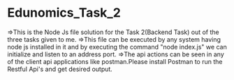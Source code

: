 # Edunomics_Task_2

=>This is the Node Js file solution for the Task 2(Backend Task) out of the three tasks given to me.
=>This file can be executed by any system having node js installed in it and by executing the command "node index.js" we can initialize and listen to an address port.
=>The api actions can be seen in any of the client api applications like postman.Please install Postman to run the Restful Api's and get desired output.
